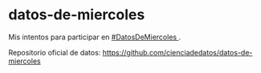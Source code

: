 # datos-de-miercoles

Mis intentos para participar en [#DatosDeMiercoles ](https://twitter.com/search?q=%23DatosDeMiercoles&src=tyah).

Repositorio oficial de datos: https://github.com/cienciadedatos/datos-de-miercoles